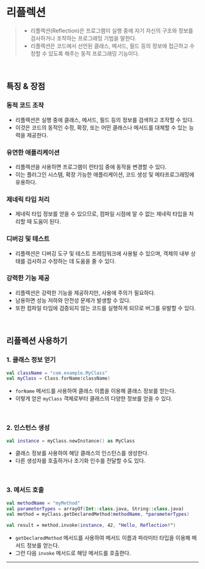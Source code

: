 # **리플렉션**
> - 리플렉션(Reflection)은 프로그램이 실행 중에 자기 자신의 구조와 정보를 검사하거나 조작하는 프로그래밍 기법을 말한다. 
> - 리플렉션은 코드에서 선언된 클래스, 메서드, 필드 등의 정보에 접근하고 수정할 수 있도록 해주는 동적 프로그래밍 기능이다.

<br>

## **특징 & 장점**
### 동적 코드 조작
- 리플렉션은 실행 중에 클래스, 메서드, 필드 등의 정보를 검색하고 조작할 수 있다.
- 이것은 코드의 동적인 수정, 확장, 또는 어떤 클래스나 메서드를 대체할 수 있는 능력을 제공한다.

### 유연한 애플리케이션
- 리플렉션을 사용하면 프로그램이 런타임 중에 동작을 변경할 수 있다.
- 이는 플러그인 시스템, 확장 가능한 애플리케이션, 코드 생성 및 메타프로그래밍에 유용하다.

### 제네릭 타입 처리
- 제네릭 타입 정보를 얻을 수 있으므로, 컴파일 시점에 알 수 없는 제네릭 타입을 처리할 때 도움이 된다.

### 디버깅 및 테스트
- 리플렉션은 디버깅 도구 및 테스트 프레임워크에 사용될 수 있으며, 객체의 내부 상태를 검사하고 수정하는 데 도움을 줄 수 있다.

### 강력한 기능 제공
- 리플렉션은 강력한 기능을 제공하지만, 사용에 주의가 필요하다. 
- 남용하면 성능 저하와 안전성 문제가 발생할 수 있다. 
- 또한 컴파일 타임에 검증되지 않는 코드를 실행하게 되므로 버그를 유발할 수 있다.

<br>

## **리플렉션 사용하기**
### 1. 클래스 정보 얻기
```kotlin
val className = "com.example.MyClass"
val myClass = Class.forName(className)
```
- `forName` 메서드를 사용하여 클래스 이름을 이용해 클래스 정보를 얻는다.
- 이렇게 얻은 `myClass` 객체로부터 클래스의 다양한 정보를 얻을 수 있다.

<br>

### 2. 인스턴스 생성
```kotlin
val instance = myClass.newInstance() as MyClass
```
- 클래스 정보를 사용하여 해당 클래스의 인스턴스를 생성한다. 
- 다른 생성자를 호출하거나 초기화 인수를 전달할 수도 있다.

<br>

### 3. 메서드 호출
```kotlin
val methodName = "myMethod"
val parameterTypes = arrayOf(Int::class.java, String::class.java)
val method = myClass.getDeclaredMethod(methodName, *parameterTypes)

val result = method.invoke(instance, 42, "Hello, Reflection!")
```
- `getDeclaredMethod` 메서드를 사용하여 메서드 이름과 파라미터 타입을 이용해 메서드 정보를 얻는다. 
- 그런 다음 `invoke` 메서드로 해당 메서드를 호출한다.

***